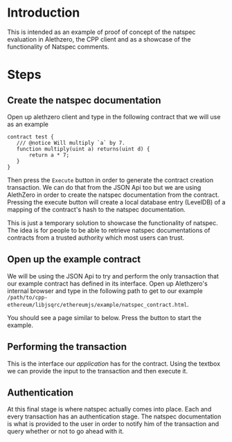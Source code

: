 # Introduction

This is intended as an example of proof of concept of the natspec evaluation in Alethzero, the CPP client and as a showcase of the functionality of Natspec comments.

# Steps

## Create the natspec documentation

Open up alethzero client and type in the following contract that we will use as an example

```
contract test {
   /// @notice Will multiply `a` by 7.
   function multiply(uint a) returns(uint d) {
       return a * 7;
   }
}
```

Then press the `Execute` button in order to generate the contract creation transaction. We can do that from the JSON Api too but we are using AlethZero in order to create the natspec documentation from the contract. Pressing the execute button will create a local database entry (LevelDB) of a mapping of the contract's hash to the natspec documentation.

This is just a temporary solution to showcase the functionality of natspec. The idea is for people to be able to retrieve natspec documentations of contracts from a trusted authority which most users can trust.

## Open up the example contract

We will be using the JSON Api to try and perform the only transaction that our example contract has defined in its interface. Open up Alethzero's internal browser and type in the following path to get to our example `/path/to/cpp-ethereum/libjsqrc/ethereumjs/example/natspec_contract.html`.

You should see a page similar to below. Press the button to start the example.

## Performing the transaction

This is the interface our _application_ has for the contract. Using the textbox we can provide the input to the transaction and then execute it. 

## Authentication

At this final stage is where natspec actually comes into place. Each and every transaction has an authentication stage. The natspec documentation is what is provided to the user in order to notify him of the transaction and query whether or not to go ahead with it.